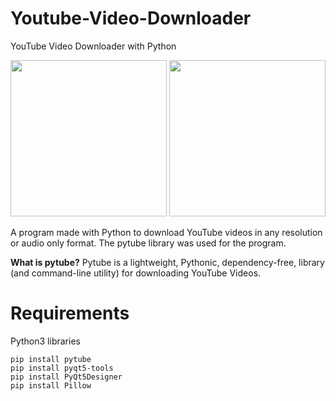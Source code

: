 # Youtube-Video-Downloader
YouTube Video Downloader with Python

<img src="https://user-images.githubusercontent.com/60680749/151404941-fff3e7b5-9a2d-4ad0-bbef-9af3d2cbbf9b.png" width="250" height="250">
<img src="https://user-images.githubusercontent.com/60680749/151404957-e789f80f-f41e-4e04-9e4c-8bae768bfcee.png" width="250" height="250">

A program made with Python to download YouTube videos in any resolution or audio only format.
The pytube library was used for the program.

**What is pytube?**
Pytube is a lightweight, Pythonic, dependency-free, library (and command-line utility) for downloading YouTube Videos.


# Requirements

Python3 libraries
````
pip install pytube
pip install pyqt5-tools
pip install PyQt5Designer
pip install Pillow
````
